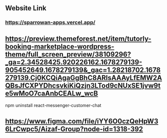 ## Website Link 
### https://sparrowan-apps.vercel.app/

## https://preview.themeforest.net/item/tutorly-booking-marketplace-wordpress-theme/full_screen_preview/38109296?_ga=2.34528425.920226162.1678279139-905452649.1678279139&_gac=1.28218702.1678279139.Cj0KCQiAgaGgBhC8ARIsAAAyLfEMW2AQBsJfCXPYDhcsvkiKiQzjn3LTod9cNUxSE1jvw9te5wMoO7caAnbCEALw_wcB

npm uninstall react-messenger-customer-chat

## https://www.figma.com/file/iYY6O0czQeHpW36LrCwpc5/Aizaf-Group?node-id=1318-392